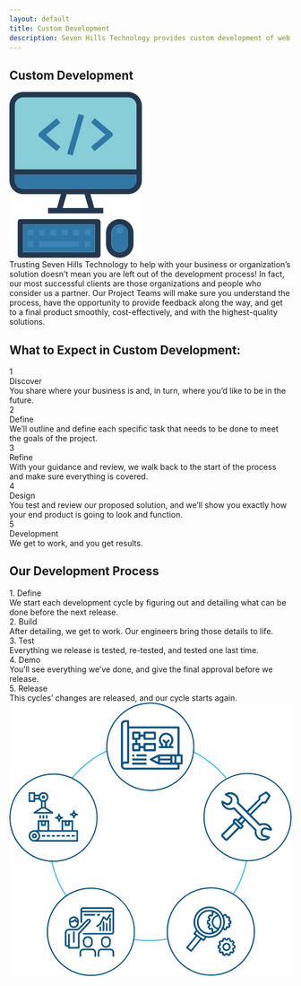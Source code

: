 ```yaml
---
layout: default
title: Custom Development
description: Seven Hills Technology provides custom development of web apps and mobile apps to clients in the Cincinnati area. 
---
```


<section class="sh-intro">
    <div class="sh-tagline">
        <h2 class="sh-header-lines"><span>Custom Development</span></h2>
        <div id="projectTeamFeature" >
            <img src="/images/development-color.svg" alt="Custom Development" />
        </div>
    </div>
    <div class="sh-description">
        Trusting Seven Hills Technology to help with your business or organization’s solution doesn’t mean you are left out of the development process! In fact, our most successful clients are those organizations and people who consider us a partner. Our Project Teams will make sure you understand the process, have the opportunity to provide feedback along the way, and get to a final product smoothly, cost-effectively, and with the highest-quality solutions.
    </div>
</section>

<div class="sh-band-flair dark-top"></div> 
<section class="sh-dark-band">
    <h2 class="sh-dark-band-header">What to Expect in Custom Development:</h2>
    <div class="steps">
        <div class="step">
            <div class="step-number">1</div>
            <div class="step-title">Discover</div>
            <div class="step-caption">
                You share where your business is and, in turn, where you’d like to be in the future. 
            </div>
        </div>
        <div class="step">
            <div class="step-number">2</div>
            <div class="step-title">Define</div>
            <div class="step-caption">
                We’ll outline and define each specific task that needs to be done to meet the goals of the project.
            </div>
        </div>
        <div class="step">
            <div class="step-number">3</div>
            <div class="step-title">Refine</div>
            <div class="step-caption">
                With your guidance and review, we walk back to the start of the process and make sure everything is covered.
            </div>
        </div>
        <div class="step">
            <div class="step-number">4</div>
            <div class="step-title">Design</div>
            <div class="step-caption">
                You test and review our proposed solution, and we’ll show you exactly how your end product is going to look and function.
            </div>
        </div>
        <div class="step">
            <div class="step-number">5</div>
            <div class="step-title">Development</div>
            <div class="step-caption">
                We get to work, and you get results.
            </div>
        </div>
    </div>
</section>
<div class="sh-band-flair dark-bottom"></div> 

<section class="sh-white-band">
    <h2 class="sh-white-band-header">Our Development Process</h2>
    <div class="dev-steps">
        <div class="dev-step-list">
            <div class="dev-step">
                <div class="dev-step-title">1. Define</div>
                <div class="dev-step-description">We start each development cycle by figuring out and detailing what can be done before the next release.</div>
            </div>
            <div class="dev-step">
                <div class="dev-step-title">2. Build</div>
                <div class="dev-step-description">After detailing, we get to work. Our engineers bring those details to life.</div>
            </div>
            <div class="dev-step">
                <div class="dev-step-title">3. Test</div>
                <div class="dev-step-description">Everything we release is tested, re-tested, and tested one last time.</div>
            </div>
            <div class="dev-step">
                <div class="dev-step-title">4. Demo</div>
                <div class="dev-step-description">You’ll see everything we’ve done, and give the final approval before we release.</div>
            </div>
            <div class="dev-step">
                <div class="dev-step-title">5. Release</div>
                <div class="dev-step-description">This cycles’ changes are released, and our cycle starts again.</div>
            </div>
        </div>
        <div class="dev-step-graphic">
            <img src="/images/dev-process.svg" alt="Development Process" />
        </div>
    </div>
</section>